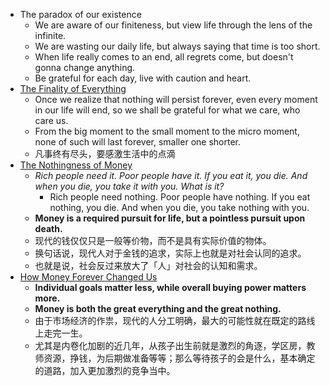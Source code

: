- The paradox of our existence
	- We are aware of our finiteness, but view life through the lens of the infinite.
	- We are wasting our daily life, but always saying that time is too short.
	- When life really comes to an end, all regrets come, but doesn't gonna change anything.
	- Be grateful for each day, live with caution and heart.
- [The Finality of Everything](https://moretothat.com/the-finality-of-everything/)
	- Once we realize that nothing will persist forever, even every moment in our life will end, so we shall be grateful for what we care, who care us.
	- From the big moment to the small moment to the micro moment, none of such will last forever, smaller one shorter.
	- 凡事终有尽头，要感激生活中的点滴
- [The Nothingness of Money](https://moretothat.com/the-nothingness-of-money/)
	- _Rich people need it. Poor people have it. If you eat it, you die. And when you die, you take it with you. What is it?_
		- Rich people need nothing. Poor people have nothing. If you eat nothing, you die. And when you die, you take nothing with you.
	- **Money is a required pursuit for life, but a pointless pursuit upon death.**
	- 现代的钱仅仅只是一般等价物，而不是具有实际价值的物体。
	- 换句话说，现代人对于金钱的追求，实际上也就是对社会认同的追求。
	- 也就是说，社会反过来放大了「人」对社会的认知和需求。
- [How Money Forever Changed Us](https://moretothat.com/how-money-forever-changed-us/)
	- **Individual goals matter less, while overall buying power matters more.**
	- **Money is both the great everything and the great nothing.**
	- 由于市场经济的作祟，现代的人分工明确，最大的可能性就在既定的路线上走完一生。
	- 尤其是内卷化加剧的近几年，从孩子出生前就是激烈的角逐，学区房，教师资源，挣钱，为后期做准备等等；那么等待孩子的会是什么，基本确定的道路，加入更加激烈的竞争当中。